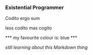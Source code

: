 ### Existential Programmer

Codito ergo sum

less codito mas cogito

*** my favourite colour is: blue *** 

_still learning about this Markdown thing_
